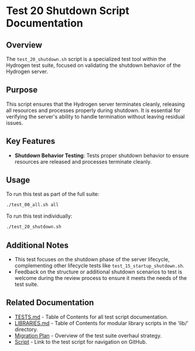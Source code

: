# Test 20 Shutdown Script Documentation

## Overview

The `test_20_shutdown.sh` script is a specialized test tool within the Hydrogen test suite, focused on validating the shutdown behavior of the Hydrogen server.

## Purpose

This script ensures that the Hydrogen server terminates cleanly, releasing all resources and processes properly during shutdown. It is essential for verifying the server's ability to handle termination without leaving residual issues.

## Key Features

- **Shutdown Behavior Testing**: Tests proper shutdown behavior to ensure resources are released and processes terminate cleanly.

## Usage

To run this test as part of the full suite:

```bash
./test_00_all.sh all
```

To run this test individually:

```bash
./test_20_shutdown.sh
```

## Additional Notes

- This test focuses on the shutdown phase of the server lifecycle, complementing other lifecycle tests like `test_15_startup_shutdown.sh`.
- Feedback on the structure or additional shutdown scenarios to test is welcome during the review process to ensure it meets the needs of the test suite.

## Related Documentation

- [TESTS.md](TESTS.md) - Table of Contents for all test script documentation.
- [LIBRARIES.md](LIBRARIES.md) - Table of Contents for modular library scripts in the 'lib/' directory.
- [Migration Plan](Migration_Plan.md) - Overview of the test suite overhaul strategy.
- [Script](../test_20_shutdown.sh) - Link to the test script for navigation on GitHub.
